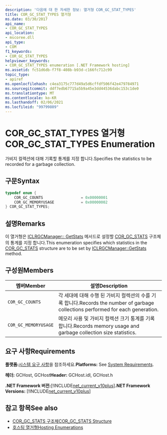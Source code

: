 ```yaml
---
description: '다음에 대 한 자세한 정보: 열거형 COR_GC_STAT_TYPES'
title: COR_GC_STAT_TYPES 열거형
ms.date: 03/30/2017
api_name:
- COR_GC_STAT_TYPES
api_location:
- mscoree.dll
api_type:
- COM
f1_keywords:
- COR_GC_STAT_TYPES
helpviewer_keywords:
- COR_GC_STAT_TYPES enumeration [.NET Framework hosting]
ms.assetid: fc51d6db-f7f8-408b-b93d-c166fc712c99
topic_type:
- apiref
ms.openlocfilehash: c4ea3175c777d49a5d6cffdf506f42e479784971
ms.sourcegitcommit: ddf7edb67715a5b9a45e3dd44536dabc153c1de0
ms.translationtype: MT
ms.contentlocale: ko-KR
ms.lasthandoff: 02/06/2021
ms.locfileid: "99799809"
---
```

# <a name="cor_gc_stat_types-enumeration"></a><span data-ttu-id="e3a0d-103">COR_GC_STAT_TYPES 열거형</span><span class="sxs-lookup"><span data-stu-id="e3a0d-103">COR_GC_STAT_TYPES Enumeration</span></span>

<span data-ttu-id="e3a0d-104">가비지 컬렉션에 대해 기록할 통계를 지정 합니다.</span><span class="sxs-lookup"><span data-stu-id="e3a0d-104">Specifies the statistics to be recorded for a garbage collection.</span></span>  
  
## <a name="syntax"></a><span data-ttu-id="e3a0d-105">구문</span><span class="sxs-lookup"><span data-stu-id="e3a0d-105">Syntax</span></span>  
  
```cpp  
typedef enum {  
    COR_GC_COUNTS                 = 0x00000001  
    COR_GC_MEMORYUSAGE            = 0x00000002  
} COR_GC_STAT_TYPES;  
```  
  
## <a name="remarks"></a><span data-ttu-id="e3a0d-106">설명</span><span class="sxs-lookup"><span data-stu-id="e3a0d-106">Remarks</span></span>  

 <span data-ttu-id="e3a0d-107">이 열거형은 [ICLRGCManager:: GetStats](iclrgcmanager-getstats-method.md) 메서드로 설정할 [COR_GC_STATS](cor-gc-stats-structure.md) 구조체의 통계를 지정 합니다.</span><span class="sxs-lookup"><span data-stu-id="e3a0d-107">This enumeration specifies which statistics in the [COR_GC_STATS](cor-gc-stats-structure.md) structure are to be set by [ICLRGCManager::GetStats](iclrgcmanager-getstats-method.md) method.</span></span>  
  
## <a name="members"></a><span data-ttu-id="e3a0d-108">구성원</span><span class="sxs-lookup"><span data-stu-id="e3a0d-108">Members</span></span>  
  
|<span data-ttu-id="e3a0d-109">멤버</span><span class="sxs-lookup"><span data-stu-id="e3a0d-109">Member</span></span>|<span data-ttu-id="e3a0d-110">설명</span><span class="sxs-lookup"><span data-stu-id="e3a0d-110">Description</span></span>|  
|------------|-----------------|  
|`COR_GC_COUNTS`|<span data-ttu-id="e3a0d-111">각 세대에 대해 수행 된 가비지 컬렉션의 수를 기록 합니다.</span><span class="sxs-lookup"><span data-stu-id="e3a0d-111">Records the number of garbage collections performed for each generation.</span></span>|  
|`COR_GC_MEMORYUSAGE`|<span data-ttu-id="e3a0d-112">메모리 사용 및 가비지 컬렉션 크기 통계를 기록 합니다.</span><span class="sxs-lookup"><span data-stu-id="e3a0d-112">Records memory usage and garbage collection size statistics.</span></span>|  
  
## <a name="requirements"></a><span data-ttu-id="e3a0d-113">요구 사항</span><span class="sxs-lookup"><span data-stu-id="e3a0d-113">Requirements</span></span>  

 <span data-ttu-id="e3a0d-114">**플랫폼:**[시스템 요구 사항](../../get-started/system-requirements.md)을 참조하세요.</span><span class="sxs-lookup"><span data-stu-id="e3a0d-114">**Platforms:** See [System Requirements](../../get-started/system-requirements.md).</span></span>  
  
 <span data-ttu-id="e3a0d-115">**헤더:** GCHost, GCHost</span><span class="sxs-lookup"><span data-stu-id="e3a0d-115">**Header:** GCHost.idl, GCHost.h</span></span>  
  
 <span data-ttu-id="e3a0d-116">**.NET Framework 버전:**[!INCLUDE[net_current_v10plus](../../../../includes/net-current-v10plus-md.md)]</span><span class="sxs-lookup"><span data-stu-id="e3a0d-116">**.NET Framework Versions:** [!INCLUDE[net_current_v10plus](../../../../includes/net-current-v10plus-md.md)]</span></span>  
  
## <a name="see-also"></a><span data-ttu-id="e3a0d-117">참고 항목</span><span class="sxs-lookup"><span data-stu-id="e3a0d-117">See also</span></span>

- [<span data-ttu-id="e3a0d-118">COR_GC_STATS 구조체</span><span class="sxs-lookup"><span data-stu-id="e3a0d-118">COR_GC_STATS Structure</span></span>](cor-gc-stats-structure.md)
- [<span data-ttu-id="e3a0d-119">호스팅 열거형</span><span class="sxs-lookup"><span data-stu-id="e3a0d-119">Hosting Enumerations</span></span>](hosting-enumerations.md)
